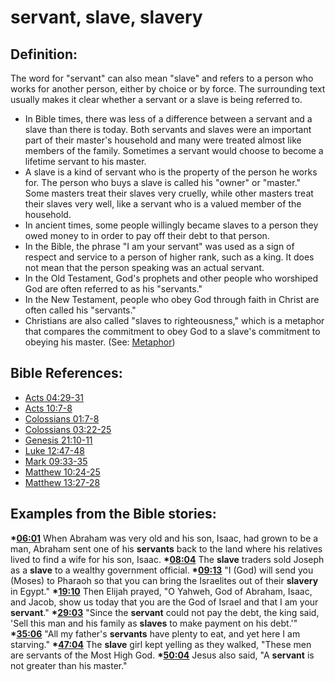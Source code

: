 # servant, slave, slavery #

## Definition: ##

The word for "servant" can also mean "slave" and refers to a person who works for another person, either by choice or by force. The surrounding text usually makes it clear whether a servant or a slave is being referred to.

* In Bible times, there was less of a difference between a servant and a slave than there is today. Both servants and slaves were an important part of their master's household and many were treated almost like members of the family. Sometimes a servant would choose to become a lifetime servant to his master.
* A slave is a kind of servant who is the property of the person he works for. The person who buys a slave is called his "owner" or "master." Some masters treat their slaves very cruelly, while other masters treat their slaves very well, like a servant who is a valued member of the household.
* In ancient times, some people willingly became slaves to a person they owed money to in order to pay off their debt to that person. 
* In the Bible, the phrase "I am your servant" was used as a sign of respect and service to a person of higher rank, such as a king. It does not mean that the person speaking was an actual servant.
* In the Old Testament, God's prophets and other people who worshiped God are often referred to as his "servants."
* In the New Testament, people who obey God through faith in Christ are often called his "servants."
* Christians are also called "slaves to righteousness," which is a metaphor that compares the commitment to obey God to a slave's commitment to obeying his master. (See: [Metaphor](en/ta-vol1/translate/man/figs-metaphor))



## Bible References: ##

* [Acts 04:29-31](en/tn/act/help/04/29)
* [Acts 10:7-8](en/tn/act/help/10/07)
* [Colossians 01:7-8](en/tn/col/help/01/07)
* [Colossians 03:22-25](en/tn/col/help/03/22)
* [Genesis 21:10-11](en/tn/gen/help/21/10)
* [Luke 12:47-48](en/tn/luk/help/12/47)
* [Mark 09:33-35](en/tn/mrk/help/09/33)
* [Matthew 10:24-25](en/tn/mat/help/10/24)
* [Matthew 13:27-28](en/tn/mat/help/13/27)

## Examples from the Bible stories: ##

  __*[06:01](en/tn/obs/help/06/01)__ When Abraham was very old and his son, Isaac, had grown to be a man, Abraham sent one of his __servants__ back to the land where his relatives lived to find a wife for his son, Isaac.
  __*[08:04](en/tn/obs/help/08/04)__ The __slave__ traders sold Joseph as a __slave__ to a wealthy government official.
  __*[09:13](en/tn/obs/help/09/13)__ "I (God) will send you (Moses) to Pharaoh so that you can bring the Israelites out of their __slavery__ in Egypt."
  __*[19:10](en/tn/obs/help/19/10)__ Then Elijah prayed, "O Yahweh, God of Abraham, Isaac, and Jacob, show us today that you are the God of Israel and that I am your __servant__."
  __*[29:03](en/tn/obs/help/29/03)__ "Since the __servant__ could not pay the debt, the king said, 'Sell this man and his family as __slaves__ to make payment on his debt.'"
  __*[35:06](en/tn/obs/help/35/06)__ "All my father's __servants__ have plenty to eat, and yet here I am starving."
  __*[47:04](en/tn/obs/help/47/04)__ The __slave__ girl kept yelling as they walked, "These men are servants of the Most High God. 
  __*[50:04](en/tn/obs/help/50/04)__ Jesus also said, "A __servant__ is not greater than his master."